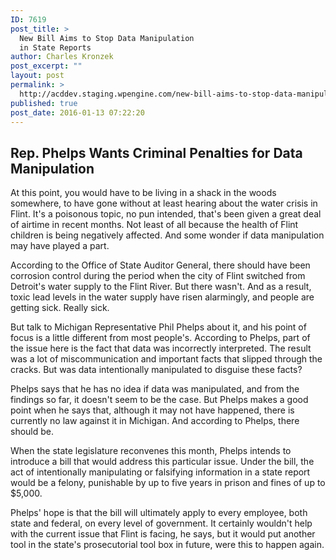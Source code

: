 ```yaml
---
ID: 7619
post_title: >
  New Bill Aims to Stop Data Manipulation
  in State Reports
author: Charles Kronzek
post_excerpt: ""
layout: post
permalink: >
  http://acddev.staging.wpengine.com/new-bill-aims-to-stop-data-manipulation-in-state-reports.html
published: true
post_date: 2016-01-13 07:22:20
---
```

<h2>Rep. Phelps Wants Criminal Penalties for Data Manipulation</h2>
At this point, you would have to be living in a shack in the woods somewhere, to have gone without at least hearing about the water crisis in Flint. It's a poisonous topic, no pun intended, that's been given a great deal of airtime in recent months. Not least of all because the health of Flint children is being negatively affected. And some wonder if data manipulation may have played a part. <!--more-->

<span style="font-weight: 400;">According to the Office of State Auditor General, there should have been corrosion control during the period when the city of Flint switched from Detroit's water supply to the Flint River. But there wasn't. And as a result, toxic lead levels in the water supply have risen alarmingly, and people are getting sick. Really sick.</span>

<span style="font-weight: 400;">But talk to Michigan Representative Phil Phelps about it, and his point of focus is a little different from most people's. According to Phelps, part of the issue here is the fact that data was incorrectly interpreted. The result was a lot of miscommunication and important facts that slipped through the cracks. But was data intentionally manipulated to disguise these facts?</span>

<span style="font-weight: 400;">Phelps says that he has no idea if data was manipulated, and from the findings so far, it doesn't seem to be the case. But Phelps makes a good point when he says that, although it may not have happened, there is currently no law against it in Michigan. And according to Phelps, there should be.</span>

When the state legislature reconvenes this month, Phelps intends to introduce a bill that would address this particular issue. Under the bill, the act of intentionally manipulating or falsifying information in a state report would be a felony, punishable by up to five years in prison and fines of up to $5,000.

<span style="font-weight: 400;">Phelps' hope is that the bill will ultimately apply to every employee, both state and federal, on every level of government. It certainly wouldn't help with the current issue that Flint is facing, he says, but it would put another tool in the state's prosecutorial tool box in future, were this to happen again.</span>